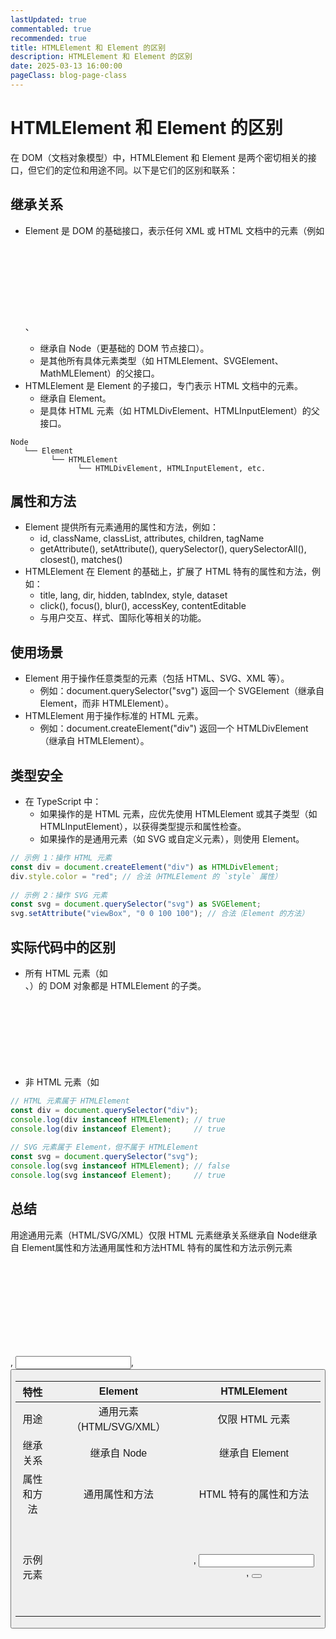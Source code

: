 ```yaml
---
lastUpdated: true
commentabled: true
recommended: true
title: HTMLElement 和 Element 的区别
description: HTMLElement 和 Element 的区别
date: 2025-03-13 16:00:00
pageClass: blog-page-class
---
```


# HTMLElement 和 Element 的区别 #

在 DOM（文档对象模型）中，HTMLElement 和 Element 是两个密切相关的接口，但它们的定位和用途不同。以下是它们的区别和联系：

## 继承关系 ##

- Element 是 DOM 的基础接口，表示任何 XML 或 HTML 文档中的元素（例如 <div>、<svg>、自定义元素等）。
  - 继承自 Node（更基础的 DOM 节点接口）。
  - 是其他所有具体元素类型（如 HTMLElement、SVGElement、MathMLElement）的父接口。
- HTMLElement 是 Element 的子接口，专门表示 HTML 文档中的元素。
  - 继承自 Element。
  - 是具体 HTML 元素（如 HTMLDivElement、HTMLInputElement）的父接口。

```text
Node
   └── Element
         └── HTMLElement
               └── HTMLDivElement, HTMLInputElement, etc.
```

## 属性和方法 ##

- Element 提供所有元素通用的属性和方法，例如：
  - id, className, classList, attributes, children, tagName
  - getAttribute(), setAttribute(), querySelector(), querySelectorAll(), closest(), matches()
- HTMLElement 在 Element 的基础上，扩展了 HTML 特有的属性和方法，例如：
  - title, lang, dir, hidden, tabIndex, style, dataset
  - click(), focus(), blur(), accessKey, contentEditable
  - 与用户交互、样式、国际化等相关的功能。

## 使用场景 ##

- Element 用于操作任意类型的元素（包括 HTML、SVG、XML 等）。
  - 例如：document.querySelector("svg") 返回一个 SVGElement（继承自 Element，而非 HTMLElement）。
- HTMLElement 用于操作标准的 HTML 元素。
  - 例如：document.createElement("div") 返回一个 HTMLDivElement（继承自 HTMLElement）。

## 类型安全 ##

- 在 TypeScript 中：
  - 如果操作的是 HTML 元素，应优先使用 HTMLElement 或其子类型（如 HTMLInputElement），以获得类型提示和属性检查。
  - 如果操作的是通用元素（如 SVG 或自定义元素），则使用 Element。

```ts
// 示例 1：操作 HTML 元素
const div = document.createElement("div") as HTMLDivElement;
div.style.color = "red"; // 合法（HTMLElement 的 `style` 属性）
 ​
// 示例 2：操作 SVG 元素
const svg = document.querySelector("svg") as SVGElement;
svg.setAttribute("viewBox", "0 0 100 100"); // 合法（Element 的方法）
```

## 实际代码中的区别 ##

- 所有 HTML 元素（如 <div>、<span>）的 DOM 对象都是 HTMLElement 的子类。
- 非 HTML 元素（如 <svg>、自定义元素）的 DOM 对象是 Element 的其他子类（如 SVGElement）。

```javascript
// HTML 元素属于 HTMLElement
const div = document.querySelector("div");
console.log(div instanceof HTMLElement); // true
console.log(div instanceof Element);     // true
 ​
// SVG 元素属于 Element，但不属于 HTMLElement
const svg = document.querySelector("svg");
console.log(svg instanceof HTMLElement); // false
console.log(svg instanceof Element);     // true
```

## 总结 ##



用途通用元素（HTML/SVG/XML）仅限 HTML 元素继承关系继承自 Node继承自 Element属性和方法通用属性和方法HTML 特有的属性和方法示例元素<svg>, <math>, 自定义元素<div>, <input>, <button>


| 特性 | Element | HTMLElement |
| :---: | :----: | :---: |
| 用途 | 通用元素（HTML/SVG/XML） | 仅限 HTML 元素 |
| 继承关系 | 继承自 Node | 继承自 Element |
| 属性和方法 | 通用属性和方法 | HTML 特有的属性和方法 |
| 示例元素 | <svg>, <math>, 自定义元素 | <div>, <input>, <button> |
